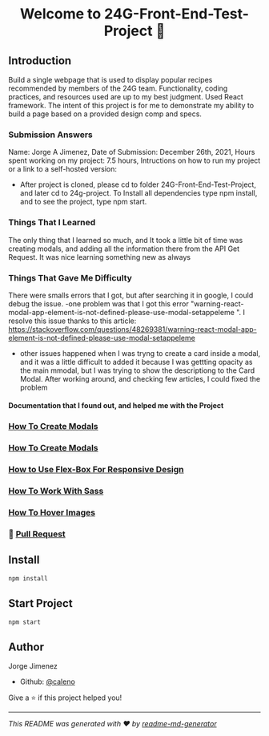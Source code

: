 <h1 align="center">Welcome to 24G-Front-End-Test-Project 👋</h1>
<p>
</p>

<h2>Introduction</h2>

<a>Build a single webpage that is used to display popular recipes recommended by members of the 24G team. Functionality, coding practices, and resources used are up to my best judgment. Used React framework. The intent of this project is for me to demonstrate my ability to build a page based on a provided design comp and specs.</a>

<h3>Submission Answers</h3>

<a>Name: Jorge A Jimenez</a>,
<a>Date of Submission: December 26th, 2021</a>,
<a>Hours spent working on my project: 7.5 hours</a>,
<a>Intructions on how to run my project or a link to a self-hosted version:
- After project is cloned, please cd to folder 24G-Front-End-Test-Project, and later cd to 24g-project. To Install all dependencies type npm install, and to see the project, type npm start.
</a>

<h3>Things That I Learned</h3>

<a>
The only thing that I learned so much, and It took a little bit of time was creating modals, and adding all the information there from the API Get Request.  It was nice learning something new as always
</a>

<h3>Things That Gave Me Difficulty</h3>

<a> There were smalls errors that I got, but after searching it in google, I could debug the issue.
-one problem was that I got this error "warning-react-modal-app-element-is-not-defined-please-use-modal-setappeleme
".  I resolve this issue thanks to this article: https://stackoverflow.com/questions/48269381/warning-react-modal-app-element-is-not-defined-please-use-modal-setappeleme
- other issues happened when I was tryng to create a card inside a modal, and it was a little difficult to added it because I was gettting opacity as the main mmodal, but I was trying to show the descriptiong to the Card Modal.  After working around, and checking few articles, I could fixed the problem</a>

<h4>Documentation that I found out, and helped me with the Project</h4>

### [How To Create Modals](https://codesandbox.io/examples/package/react-modal)
### [How To Create Modals](https://medium.com/tinyso/how-to-create-a-modal-component-in-react-from-basic-to-advanced-a3357a2a716a)
### [How to Use Flex-Box For Responsive Design](https://css-tricks.com/snippets/css/a-guide-to-flexbox/)
### [How To Work With Sass](https://sass-lang.com/guide)
### [How To Hover Images](https://stackoverflow.com/questions/48703510/change-image-on-hover-in-jsx)



### 📄  [Pull Request](https://github.com/Caleno83/24G-Front-End-Test-Project/pull/1)


## Install

```sh
npm install
```

## Start Project 

```sh
npm start
```

## Author

Jorge Jimenez

* Github: [@caleno](https://github.com/Caleno83)

Give a ⭐️ if this project helped you!

***
_This README was generated with ❤️ by [readme-md-generator](https://github.com/kefranabg/readme-md-generator)_
